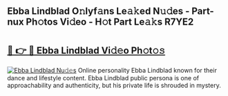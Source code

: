 ## Ebba Lindblad O𝚗lyf𝚊ns Le𝚊𝚔ed N𝚞𝚍es - Part-nux Ph𝚘tos Vi𝚍eo - H𝚘t Part Le𝚊𝚔s R7YE2

# <h2><a href="http://hf0iu5m.feru.top/?c=Ebba+Lindblad">🔗 👉 🔴 Ebba Lindblad Vi𝚍𝚎o Ph𝚘t𝚘𝚜</a></h2>

[![Ebba Lindblad Nu𝚍𝚎s](https://i.imgur.com/0TWrTi3.gif)](http://hf0iu5m.feru.top/?c=Ebba+Lindblad)
Online personality Ebba Lindblad known for their dance and lifestyle content. Ebba Lindblad public persona is one of approachability and authenticity, but his private life is shrouded in mystery. 
